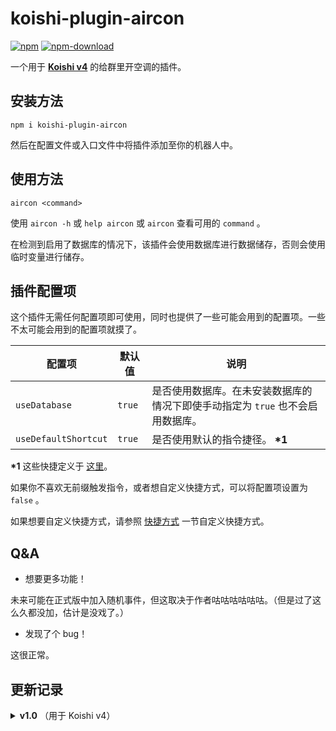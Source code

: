 # koishi-plugin-aircon

[![npm](https://img.shields.io/npm/v/koishi-plugin-aircon?style=flat-square)](https://www.npmjs.com/package/koishi-plugin-aircon)
[![npm-download](https://img.shields.io/npm/dw/koishi-plugin-aircon?style=flat-square)](https://www.npmjs.com/package/koishi-plugin-aircon)

一个用于 **[Koishi v4](https://github.com/koishijs/koishi)** 的给群里开空调的插件。

## 安装方法

```shell
npm i koishi-plugin-aircon
```

然后在配置文件或入口文件中将插件添加至你的机器人中。

## 使用方法

```
aircon <command>
```

使用 `aircon -h` 或 `help aircon` 或 `aircon` 查看可用的 `command` 。

在检测到启用了数据库的情况下，该插件会使用数据库进行数据储存，否则会使用临时变量进行储存。

## 插件配置项

这个插件无需任何配置项即可使用，同时也提供了一些可能会用到的配置项。一些不太可能会用到的配置项就摸了。

| 配置项 | 默认值  | 说明 |
| - | - | - |
| `useDatabase` | `true` | 是否使用数据库。在未安装数据库的情况下即使手动指定为 `true` 也不会启用数据库。|
| `useDefaultShortcut` | `true` | 是否使用默认的指令捷径。 **\*1** |

**\*1** 这些快捷定义于 [这里](https://github.com/idlist/koishi-plugin-aircon/blob/main/src/core.js#L14)。

如果你不喜欢无前缀触发指令，或者想自定义快捷方式，可以将配置项设置为 `false` 。

如果想要自定义快捷方式，请参照 [快捷方式](https://koishi.js.org/guide/command/execution.html#%E5%BF%AB%E6%8D%B7%E6%96%B9%E5%BC%8F) 一节自定义快捷方式。

## Q&A

- 想要更多功能！

未来可能在正式版中加入随机事件，但这取决于作者咕咕咕咕咕咕。（但是过了这么久都没加，估计是没戏了。）

- 发现了个 bug！

这很正常。

## 更新记录

<details>
<summary><b>v1.0</b> （用于 Koishi v4）</summary>

### v1.1.0

*此插件需要 Koishi 版本至少为 v4.9。如有需要，请使用 v1.3.3。*

- 重载逻辑使用的事件从 `service` 变更为 `internal/service`
- 新增 `package.json` 中的 `koishi` 字段。

### v1.0.1

- 修正了文档中的一个错误。

### v1.0.0

- 对 v4 做了简单的适配，增加了 Schema。

  如果需要继续用于 v3，请使用 v0.1 版本。

</details>